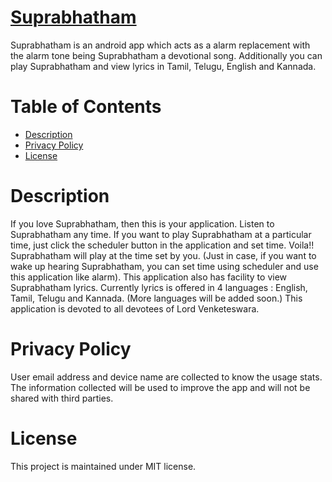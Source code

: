 # [Suprabhatham](https://play.google.com/store/apps/details?id=ceg.avtechlabs.sbm)

Suprabhatham is an android app which acts as a alarm replacement with the alarm tone being Suprabhatham a devotional song. Additionally you can play Suprabhatham and view lyrics in Tamil, Telugu, English and Kannada.
  
# Table of Contents

* [Description](#description)
* [Privacy Policy](#privacy-policy)
* [License](#license)

# Description

If you love Suprabhatham, then this is your application. Listen to Suprabhatham any time. If you want to play Suprabhatham at a particular time, just click the scheduler button in the application and set time. Voila!! Suprabhatham will play at the time set by you. (Just in case, if you want to wake up hearing Suprabhatham, you can set time using scheduler and use this application like alarm). This application also has facility to view Suprabhatham lyrics. Currently lyrics is offered in 4 languages : English, Tamil, Telugu and Kannada. (More languages will be added soon.) This application is devoted to all devotees of Lord Venketeswara.

# Privacy Policy

User email address and device name are collected to know the usage stats. The information collected will be used to improve the app and will not be shared with third parties.

# License

This project is maintained under MIT license.
